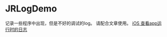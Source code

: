 # JRLogDemo
记录一些程序中出现，但是不好的调试的log。
请配合文章使用。
[iOS 查看app运行时的日志](https://www.jianshu.com/p/8633e10497ca)

